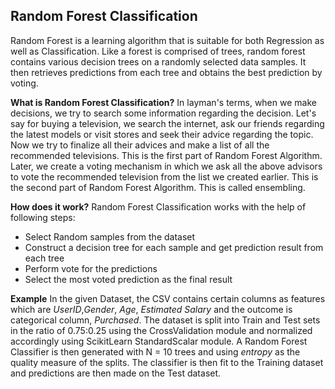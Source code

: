 
## Random Forest Classification

  

Random Forest is a learning algorithm that is suitable for both Regression as well as Classification. Like a forest is comprised of trees, random forest contains various decision trees on a randomly selected data samples. It then retrieves predictions from each tree and obtains the best prediction by voting.

**What is Random Forest Classification?**
In layman's terms, when we make decisions, we try to search some information regarding the decision. Let's say for buying a television, we search the internet, ask our friends regarding the latest models or visit stores and seek their advice regarding the topic. 
Now we try to finalize all their advices and make a list of all the recommended televisions. This is the first part of Random Forest Algorithm.
Later, we create a voting mechanism in which we ask all the above advisors to vote the recommended television from the list we created earlier. This is the second part of Random Forest Algorithm. This is called ensembling.

**How does it work?**
Random Forest Classification works with the help of following steps:

- Select Random samples from the dataset
- Construct a decision tree for each sample and get prediction result from each tree
- Perform vote for the predictions
- Select the most voted prediction as the final result 

**Example**
In the given Dataset, the CSV contains certain columns as features which are *UserID*,*Gender*, *Age*, *Estimated Salary* and the outcome is categorical column, *Purchased*.
The dataset is split into Train and Test sets in the ratio of 0.75:0.25 using the CrossValidation module and normalized accordingly using ScikitLearn StandardScalar module.
A Random Forest Classifier is then generated with N = 10 trees and using *entropy* as the quality measure of the splits. 
The classifier is then fit to the Training dataset and predictions are then made on the Test dataset.


